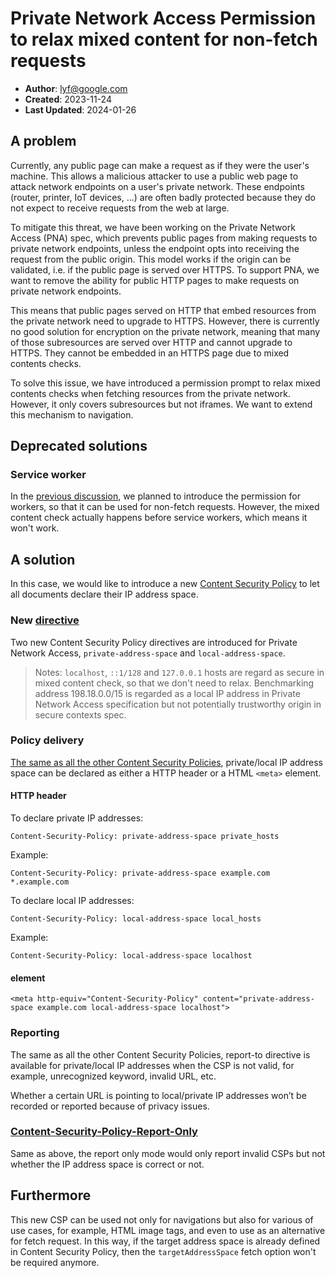 # Private Network Access Permission to relax mixed content for non-fetch requests

- **Author**: lyf@google.com
- **Created**: 2023-11-24
- **Last Updated**: 2024-01-26

## A problem

Currently, any public page can make a request as if they were the user's machine. This allows a malicious attacker to use a public web page to attack network endpoints on a user's private network. These endpoints (router, printer, IoT devices, ...) are often badly protected because they do not expect to receive requests from the web at large.

To mitigate this threat, we have been working on the Private Network Access (PNA) spec, which prevents public pages from making requests to private network endpoints, unless the endpoint opts into receiving the request from the public origin. This model works if the origin can be validated, i.e. if the public page is served over HTTPS. To support PNA, we want to remove the ability for public HTTP pages to make requests on private network endpoints.

This means that public pages served on HTTP that embed resources from the private network need to upgrade to HTTPS. However, there is currently no good solution for encryption on the private network, meaning that many of those subresources are served over HTTP and cannot upgrade to HTTPS. They cannot be embedded in an HTTPS page due to mixed contents checks.

To solve this issue, we have introduced a permission prompt to relax mixed contents checks when fetching resources from the private network. However, it only covers subresources but not iframes. We want to extend this mechanism to navigation.

## Deprecated solutions
### Service worker

In the [previous discussion](https://github.com/WICG/private-network-access/issues/83), we planned to introduce the permission for
workers, so that it can be used for non-fetch requests. However, the mixed 
content check actually happens before service workers, which means it won't work.

## A solution

In this case, we would like to introduce a new [Content Security Policy](https://www.w3.org/TR/CSP3/) to let 
all documents declare their IP address space.

### New [directive](https://www.w3.org/TR/CSP3/#framework-directives)

Two new Content Security Policy directives are introduced for Private Network Access, 
`private-address-space` and `local-address-space`.

> Notes: `localhost`, `::1/128` and `127.0.0.1` hosts are regard as secure in mixed 
> content check, so that we don't need to relax. Benchmarking address 198.18.0.0/15 is regarded as a local IP address in Private Network Access specification but not potentially trustworthy origin in secure contexts spec.

### Policy delivery

[The same as all the other Content Security Policies](https://www.w3.org/TR/CSP3/#policy-delivery), private/local IP address 
space can be declared as either a HTTP header or a HTML `<meta>` element.

#### HTTP header

To declare private IP addresses:

```text
Content-Security-Policy: private-address-space private_hosts
```

Example:
```text
Content-Security-Policy: private-address-space example.com *.example.com
```

To declare local IP addresses:

```text
Content-Security-Policy: local-address-space local_hosts
```

Example:
```text
Content-Security-Policy: local-address-space localhost
```

#### <meta> element

```text
<meta http-equiv="Content-Security-Policy" content="private-address-space example.com local-address-space localhost">
```

### Reporting

The same as all the other Content Security Policies, report-to directive is 
available for private/local IP addresses when the CSP is not valid, for example, unrecognized keyword, invalid URL, etc.

Whether a certain URL is pointing to local/private IP addresses won’t be recorded or reported because of privacy issues.

### [Content-Security-Policy-Report-Only](https://www.w3.org/TR/CSP3/#cspro-header)

Same as above, the report only mode would only report invalid CSPs but not whether the IP address space is correct or not.

## Furthermore

This new CSP can be used not only for navigations but also for various of use 
cases, for example, HTML image tags, and even to use as an alternative for fetch
request. In this way, if the target address space is already defined in Content
Security Policy, then the `targetAddressSpace` fetch option won't be required 
anymore.
